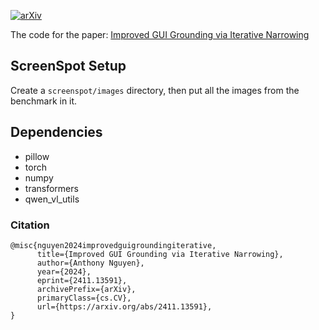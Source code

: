 [![arXiv](https://img.shields.io/badge/arXiv-2411.13591-b31b1b.svg)](https://arxiv.org/abs/2411.13591)

The code for the paper: [Improved GUI Grounding via Iterative Narrowing](https://arxiv.org/abs/2411.13591)

## ScreenSpot Setup

Create a `screenspot/images` directory, then put all the images from the benchmark in it.

## Dependencies

- pillow
- torch
- numpy
- transformers
- qwen_vl_utils

### Citation
```
@misc{nguyen2024improvedguigroundingiterative,
      title={Improved GUI Grounding via Iterative Narrowing}, 
      author={Anthony Nguyen},
      year={2024},
      eprint={2411.13591},
      archivePrefix={arXiv},
      primaryClass={cs.CV},
      url={https://arxiv.org/abs/2411.13591}, 
}
```
